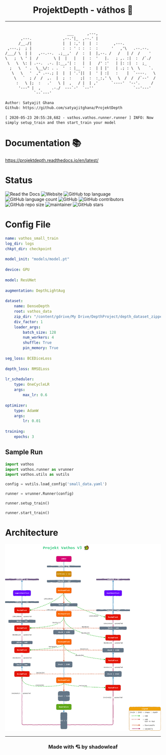 <h1 align="center">ProjektDepth - váthos 🐲</h1>

---

```
                                                                     
                            ___      ,---,                           
       ,---.              ,--.'|_  ,--.' |                           
      /__./|              |  | :,' |  |  :       ,---.               
 ,---.;  ; |              :  : ' : :  :  :      '   ,'\   .--.--.    
/___/ \  | |   ,--.--.  .;__,'  /  :  |  |,--. /   /   | /  /    '   
\   ;  \ ' |  /       \ |  |   |   |  :  '   |.   ; ,. :|  :  /`./   
 \   \  \: | .--.  .-. |:__,'| :   |  |   /' :'   | |: :|  :  ;_     
  ;   \  ' .  \__\/: . .  '  : |__ '  :  | | |'   | .; : \  \    `.  
   \   \   '  ," .--.; |  |  | '.'||  |  ' | :|   :    |  `----.   \ 
    \   `  ; /  /  ,.  |  ;  :    ;|  :  :_:,' \   \  /  /  /`--'  / 
     :   \ |;  :   .'   \ |  ,   / |  | ,'      `----'  '--'.     /  
      '---" |  ,     .-./  ---`-'  `--''                  `--'---'   
             `--`---'                                                
                                                                     
Author: Satyajit Ghana
Github: https://github.com/satyajitghana/ProjektDepth

[ 2020-05-23 20:55:28,682 - vathos.vathos.runner.runner ] INFO: Now simply setup_train and then start_train your model
```

# Documentation 📚

https://projektdepth.readthedocs.io/en/latest/

# Status

![Read the Docs](https://img.shields.io/readthedocs/projektdepth)
![Website](https://img.shields.io/website?down_message=https%3A%2F%2Fprojektdepth.readthedocs.io%2Fen%2Flatest%2F&up_message=https%3A%2F%2Fprojektdepth.readthedocs.io%2Fen%2Flatest%2F&url=https%3A%2F%2Fprojektdepth.readthedocs.io%2Fen%2Flatest%2F)
![GitHub top language](https://img.shields.io/github/languages/top/satyajitghana/ProjektDepth)
![GitHub language count](https://img.shields.io/github/languages/count/satyajitghana/ProjektDepth)
![GitHub](https://img.shields.io/github/license/satyajitghana/ProjektDepth)
![GitHub contributors](https://img.shields.io/github/contributors/satyajitghana/ProjektDepth)
![GitHub repo size](https://img.shields.io/github/repo-size/satyajitghana/ProjektDepth)
![maintainer](https://img.shields.io/badge/maintainer-shadowleaf-blue)
![GitHub stars](https://img.shields.io/github/stars/satyajitghana/ProjektDepth?style=social)


# Config File

```yaml
name: vathos_small_train
log_dir: logs
chkpt_dir: checkpoint

model_init: "models/model.pt"

device: GPU

model: ResUNet

augmentation: DepthLightAug

dataset:
    name: DenseDepth
    root: vathos_data
    zip_dir: "/content/gdrive/My Drive/DepthProject/depth_dataset_zipped/"
    div_factor: 1
    loader_args:
        batch_size: 128
        num_workers: 4
        shuffle: True
        pin_memory: True

seg_loss: BCEDiceLoss

depth_loss: RMSELoss

lr_scheduler:
    type: OneCycleLR
    args:
        max_lr: 0.6

optimizer:
    type: AdamW
    args:
        lr: 0.01

training:
    epochs: 3
```

## Sample Run

```python
import vathos
import vathos.runner as vrunner
import vathos.utils as vutils
```

```python
config = vutils.load_config('small_data.yaml')
```

```python
runner = vrunner.Runner(config)
```


```python
runner.setup_train()
```

```python
runner.start_train()
```

# Architecture

![arch](docs/source/assets/ResUNet-V3-transparent.png)

---

<h3 align="center">Made with 💘 by shadowleaf</h3>
